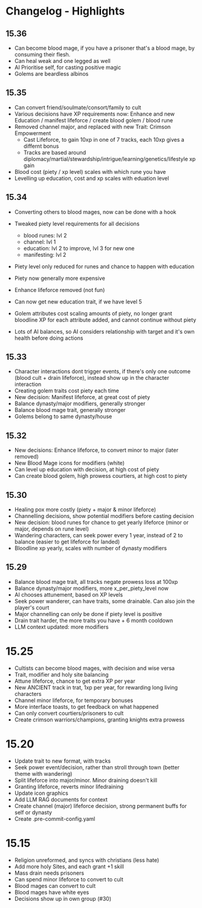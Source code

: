 # Changelog - Highlights

## 15.36
* Can become blood mage, if you have a prisoner that's a blood mage, by consuming their flesh.
* Can heal weak and one legged as well  
* AI Prioritise self, for casting positive magic
* Golems are beardless albinos 

## 15.35
* Can convert friend/soulmate/consort/family to cult
* Various decisions have XP requirements now: Enhance and new Education / manifest lifeforce / create blood golem / blood rune
* Removed channel major, and replaced with new Trait: Crimson Empowerment
    * Cast Lifeforce, to gain 10xp in one of 7 tracks, each 10xp gives a differnt bonus
    * Tracks are based around diplomacy/martial/stewardship/intrigue/learning/genetics/lifestyle xp gain
* Blood cost (piety / xp level) scales with which rune you have
* Levelling up education, cost and xp scales with eduation level

## 15.34
* Converting others to blood mages, now can be done with a hook
* Tweaked piety level requirements for all decisions
    * blood runes: lvl 2
    * channel: lvl 1
    * education: lvl 2 to improve, lvl 3 for new one
    * manifesting: lvl 2
* Piety level only reduced for runes and chance to happen with education
* Piety now generally more expensive
* Enhance lifeforce removed (not fun)

* Can now get new education trait, if we have level 5
* Golem attributes cost scaling amounts of piety, no longer grant bloodline XP for each attribute added, and cannot continue without piety
* Lots of AI balances, so AI considers relationship with target and it's own health before doing actions

## 15.33
* Character interactions dont trigger events, if there's only one outcome (blood cult + drain lifeforce), instead show up in the character interaction
* Creating golem traits cost piety each time
* New decision: Manifest lifeforce, at great cost of piety
* Balance dynasty/major modifiers, generally stronger
* Balance blood mage trait, generally stronger
* Golems belong to same dynasty/house 

## 15.32
* New decisions: Enhance lifeforce, to convert minor to major (later removed)
* New Blood Mage icons for modifiers (white)
* Can level up education with decision, at high cost of piety
* Can create blood golem, high prowess courtiers, at high cost to piety

## 15.30
* Healing pox more costly (piety + major & minor lifeforce)
* Channelling decisions, show potential modifiers before casting decision
* New decision: blood runes for chance to get yearly lifeforce (minor or major, depends on rune level)
* Wandering characters, can seek power every 1 year, instead of 2 to balance (easier to get lifeforce for landed)
* Bloodline xp yearly, scales with number of dynasty modifiers

## 15.29
* Balance blood mage trait, all tracks negate prowess loss at 100xp
* Balance dynasty/major modifiers, more x_per_piety_level now
* AI chooses attunement, based on XP levels
* Seek power wanderer, can have traits, some drainable. Can also join the player's court
* Major channelling can only be done if piety level is positive
* Drain trait harder, the more traits you have + 6 month cooldown
* LLM context updated: more modifiers

# 15.25
* Cultists can become blood mages, with decision and wise versa
* Trait, modifier and holy site balancing
* Attune lifeforce, chance to get extra XP per year
* New ANCIENT track in trat, 1xp per year, for rewarding long living characters
* Channel minor lifeforce, for temporary bonuses 
* More interface toasts, to get feedback on what happened
* Can only convert courtiers/prisoners to cult
* Create crimson warriors/champions, granting knights extra prowess

# 15.20
* Update trait to new format, with tracks
* Seek power event/decision, rather than stroll through town (better theme with wandering)
* Split lifeforce into major/minor. Minor draining doesn't kill
* Granting lifeforce, reverts minor lifedraining
* Update icon graphics
* Add LLM RAG documents for context
* Create channel (major) lifeforce decision, strong permanent buffs for self or dynasty
* Create .pre-commit-config.yaml

# 15.15
* Religion unreformed, and syncs with christians (less hate)
* Add more holy Sites, and each grant +1 skill
* Mass drain needs prisoners
* Can spend minor lifeforce to convert to cult
* Blood mages can convert to cult
* Blood mages have white eyes
* Decisions show up in own group (#30)
